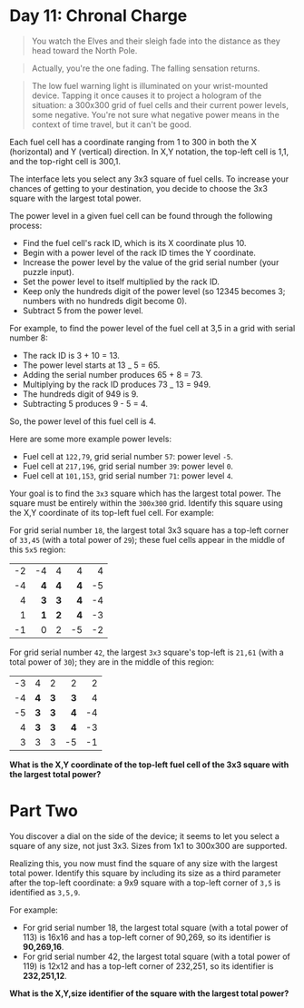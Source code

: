 # Day 11: Chronal Charge

> You watch the Elves and their sleigh fade into the distance as they head toward the North Pole.

> Actually, you're the one fading. The falling sensation returns.

> The low fuel warning light is illuminated on your wrist-mounted device. Tapping it once causes it to project a hologram of the situation: a 300x300 grid of fuel cells and their current power levels, some negative. You're not sure what negative power means in the context of time travel, but it can't be good.

Each fuel cell has a coordinate ranging from 1 to 300 in both the X (horizontal) and Y (vertical) direction. In X,Y notation, the top-left cell is 1,1, and the top-right cell is 300,1.

The interface lets you select any 3x3 square of fuel cells. To increase your chances of getting to your destination, you decide to choose the 3x3 square with the largest total power.

The power level in a given fuel cell can be found through the following process:

- Find the fuel cell's rack ID, which is its X coordinate plus 10.
- Begin with a power level of the rack ID times the Y coordinate.
- Increase the power level by the value of the grid serial number (your puzzle input).
- Set the power level to itself multiplied by the rack ID.
- Keep only the hundreds digit of the power level (so 12345 becomes 3; numbers with no hundreds digit become 0).
- Subtract 5 from the power level.

For example, to find the power level of the fuel cell at 3,5 in a grid with serial number 8:

- The rack ID is 3 + 10 = 13.
- The power level starts at 13 \_ 5 = 65.
- Adding the serial number produces 65 + 8 = 73.
- Multiplying by the rack ID produces 73 \_ 13 = 949.
- The hundreds digit of 949 is 9.
- Subtracting 5 produces 9 - 5 = 4.

So, the power level of this fuel cell is 4.

Here are some more example power levels:

- Fuel cell at `122,79`, grid serial number `57`: power level `-5`.
- Fuel cell at `217,196`, grid serial number `39`: power level `0`.
- Fuel cell at `101,153`, grid serial number `71`: power level `4`.

Your goal is to find the `3x3` square which has the largest total power. The square must be entirely within the `300x300` grid. Identify this square using the X,Y coordinate of its top-left fuel cell. For example:

For grid serial number `18`, the largest total 3x3 square has a top-left corner of `33,45` (with a total power of `29`); these fuel cells appear in the middle of this `5x5` region:

|     |       |       |       |     |
| --: | ----: | ----: | ----: | --: |
|  -2 |    -4 |     4 |     4 |   4 |
|  -4 | **4** | **4** | **4** |  -5 |
|   4 | **3** | **3** | **4** |  -4 |
|   1 | **1** | **2** | **4** |  -3 |
|  -1 |     0 |     2 |    -5 |  -2 |

For grid serial number `42`, the largest `3x3` square's top-left is `21,61` (with a total power of `30`); they are in the middle of this region:

|     |       |       |       |     |
| --: | ----: | ----: | ----: | --: |
|  -3 |     4 |     2 |     2 |   2 |
|  -4 | **4** | **3** | **3** |   4 |
|  -5 | **3** | **3** | **4** |  -4 |
|   4 | **3** | **3** | **4** |  -3 |
|   3 |     3 |     3 |    -5 |  -1 |

**What is the X,Y coordinate of the top-left fuel cell of the 3x3 square with the largest total power?**

# Part Two

You discover a dial on the side of the device; it seems to let you select a square of any size, not just 3x3. Sizes from 1x1 to 300x300 are supported.

Realizing this, you now must find the square of any size with the largest total power. Identify this square by including its size as a third parameter after the top-left coordinate: a 9x9 square with a top-left corner of `3,5` is identified as `3,5,9`.

For example:

- For grid serial number 18, the largest total square (with a total power of 113) is 16x16 and has a top-left corner of 90,269, so its identifier is **90,269,16**.
- For grid serial number 42, the largest total square (with a total power of 119) is 12x12 and has a top-left corner of 232,251, so its identifier is **232,251,12**.

**What is the X,Y,size identifier of the square with the largest total power?**
